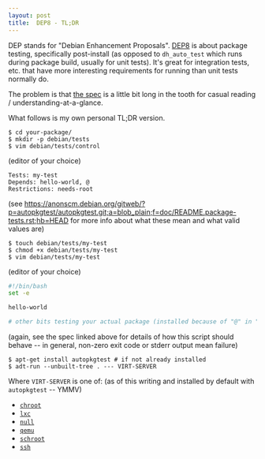 ```yaml
---
layout: post
title:  DEP8 - TL;DR
---
```


DEP stands for "Debian Enhancement Proposals".  [DEP8](http://dep.debian.net/deps/dep8/) is about package testing, specifically post-install (as opposed to `dh_auto_test` which runs during package build, usually for unit tests).  It's great for integration tests, etc. that have more interesting requirements for running than unit tests normally do.

The problem is that [the spec](http://anonscm.debian.org/gitweb/?p=autopkgtest/autopkgtest.git;a=blob_plain;f=doc/README.package-tests.rst;hb=HEAD) is a little bit long in the tooth for casual reading / understanding-at-a-glance.

What follows is my own personal TL;DR version.

```console
$ cd your-package/
$ mkdir -p debian/tests
$ vim debian/tests/control
```

(editor of your choice)

```
Tests: my-test
Depends: hello-world, @
Restrictions: needs-root
```

(see https://anonscm.debian.org/gitweb/?p=autopkgtest/autopkgtest.git;a=blob_plain;f=doc/README.package-tests.rst;hb=HEAD for more info about what these mean and what valid values are)

```console
$ touch debian/tests/my-test
$ chmod +x debian/tests/my-test
$ vim debian/tests/my-test
```

(editor of your choice)

```bash
#!/bin/bash
set -e

hello-world

# other bits testing your actual package (installed because of "@" in "Depends:")
```

(again, see the spec linked above for details of how this script should behave -- in general, non-zero exit code or stderr output mean failure)

```console
$ apt-get install autopkgtest # if not already installed
$ adt-run --unbuilt-tree . --- VIRT-SERVER
```

Where `VIRT-SERVER` is one of: (as of this writing and installed by default with `autopkgtest` -- YMMV)

- [`chroot`](http://manpages.debian.org/adt-virt-chroot)
- [`lxc`](http://manpages.debian.org/adt-virt-lxc)
- [`null`](http://manpages.debian.org/adt-virt-null)
- [`qemu`](http://manpages.debian.org/adt-virt-qemu)
- [`schroot`](http://manpages.debian.org/adt-virt-schroot)
- [`ssh`](http://manpages.debian.org/adt-virt-ssh)
